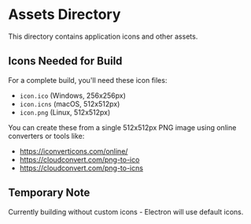 # Assets Directory

This directory contains application icons and other assets.

## Icons Needed for Build

For a complete build, you'll need these icon files:
- `icon.ico` (Windows, 256x256px)
- `icon.icns` (macOS, 512x512px)
- `icon.png` (Linux, 512x512px)

You can create these from a single 512x512px PNG image using online converters or tools like:
- https://iconverticons.com/online/
- https://cloudconvert.com/png-to-ico
- https://cloudconvert.com/png-to-icns

## Temporary Note
Currently building without custom icons - Electron will use default icons.
